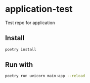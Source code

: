 # application-test
Test repo for application

## Install

```bash
poetry install 
```

## Run with

```bash
poetry run uvicorn main:app --reload
```

